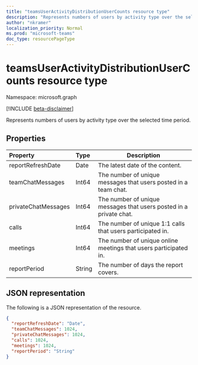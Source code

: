 ```yaml
---
title: "teamsUserActivityDistributionUserCounts resource type"
description: "Represents numbers of users by activity type over the selected time period."
author: "nkramer"
localization_priority: Normal
ms.prod: "microsoft-teams"
doc_type: resourcePageType
---
```


# teamsUserActivityDistributionUserCounts resource type

Namespace: microsoft.graph

[!INCLUDE [beta-disclaimer](../../includes/beta-disclaimer.md)]

Represents numbers of users by activity type over the selected time period.

## Properties

| Property            | Type   | Description                                                  |
| :------------------ | :----- | ------------------------------------------------------------ |
| reportRefreshDate   | Date   | The latest date of the content.                              |
| teamChatMessages    | Int64  | The number of unique messages that users posted in a team chat. |
| privateChatMessages | Int64  | The number of unique messages that users posted in a private chat. |
| calls               | Int64  | The number of unique 1:1 calls that users participated in.   |
| meetings            | Int64  | The number of unique online meetings that users participated in. |
| reportPeriod        | String | The number of days the report covers.                        |

## JSON representation

The following is a JSON representation of the resource.

<!-- {
  "blockType": "resource",
  "@odata.type": "microsoft.graph.teamsUserActivityDistributionUserCounts"
} -->

```json
{
  "reportRefreshDate": "Date", 
  "teamChatMessages": 1024, 
  "privateChatMessages": 1024, 
  "calls": 1024, 
  "meetings": 1024, 
  "reportPeriod": "String"
}
```



